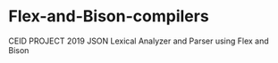 # Flex-and-Bison-compilers
CEID PROJECT 2019 
JSON Lexical Analyzer and Parser using Flex and Bison
